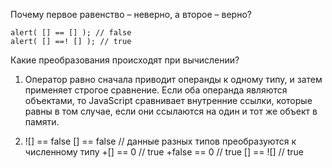 Почему первое равенство – неверно, а второе – верно?
```
alert( [] == [] ); // false
alert( [] ==! [] ); // true
```
Какие преобразования происходят при вычислении?

1. Оператор равно сначала приводит операнды к одному типу, и затем применяет строгое сравнение.
   Если оба операнда являются объектами, то JavaScript сравнивает внутренние ссылки, которые
   равны в том случае, если они ссылаются на один и тот же объект в памяти.

2. ![] == false
    [] == false // данные разных типов преобразуются к численному типу
    +[] == 0 // true
    +false == 0 // true
    [] == ![] // true 
